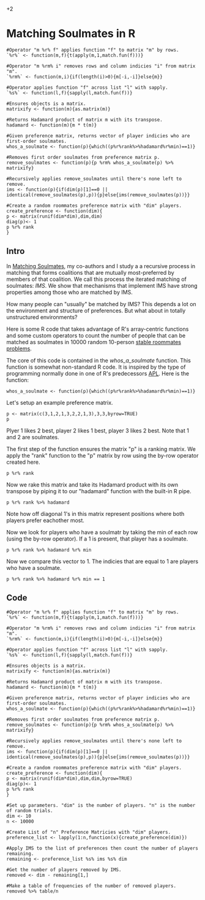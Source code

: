 +2

# Matching Soulmates in R

```{r, IMSsetup, echo=FALSE}
#Operator "m %r% f" applies function "f" to matrix "m" by rows. 
`%r%` <- function(m,f){t(apply(m,1,match.fun(f)))}

#Operator "m %rm% i" removes rows and column indicies "i" from matrix "m". 
`%rm%` <- function(m,i){if(length(i)>0){m[-i,-i]}else{m}}  

#Operator applies function "f" across list "l" with sapply.
`%s%` <- function(l,f){sapply(l,match.fun(f))}

#Ensures objects is a matrix.
matrixify <- function(m){as.matrix(m)}

#Returns Hadamard product of matrix m with its transpose.
hadamard <- function(m){m * t(m)}

#Given preference matrix, returns vector of player indicies who are first-order soulmates.
whos_a_soulmate <- function(p){which((p%r%rank%>%hadamard%r%min)==1)}

#Removes first order soulmates from preference matrix p.
remove_soulmates <- function(p){p %rm% whos_a_soulmate(p) %>% matrixify}

#Recursively applies remove_soulmates until there's none left to remove.
ims <- function(p){if(dim(p)[1]==0 || identical(remove_soulmates(p),p)){p}else{ims(remove_soulmates(p))}}

#Create a random roommates preference matrix with "dim" players.
create_preference <- function(dim){
p <- matrix(runif(dim*dim),dim,dim)
diag(p)<- 1
p %r% rank
}
```

## Intro

In [Matching Soulmates](../2.%20Working%20Papers/MatchingSoulmates.html), my co-authors and I study a a recursive process in matching that
forms coalitions that are mutually most-preferred by members of that coalition. We call this process the iterated matching of soulmates: *IMS*. We show that mechanisms that implement IMS have strong properties among those who are matched by IMS.  


How many people can "usually" be matched by IMS? This depends a lot on the environment and structure of preferences. But what about in totally unstructured environments?   


Here is some R code that takes advantage of R's array-centric functions and some custom operators to count the number of people that can be matched as soulmates in 10000 random 10-person [stable roommates problems](https://en.wikipedia.org/wiki/Stable_roommates_problem).  


The core of this code is contained in the *whos_a_soulmate* function. This function is somewhat non-standard R code. It is inspired by the type of programming normally done in one of R's predecessors [APL](https://tryapl.org). Here is the function:

```{r, whos, eval=FALSE}
whos_a_soulmate <- function(p){which((p%r%rank%>%hadamard%r%min)==1)}
```

Let's setup an example preference matrix. 

```{r, setupp, eval=TRUE}
p <- matrix(c(3,1,2,1,3,2,2,1,3),3,3,byrow=TRUE)
p
```

Plyer 1 likes 2 best, player 2 likes 1 best, player 3 likes 2 best. Note that 1 and 2 are soulmates.  


The first step of the function ensures the matrix "p" is a ranking matrix. We apply the "rank" function to the "p" matrix by row using the by-row operator created here.

```{r, step1, eval=TRUE}
p %r% rank
```

Now we rake this matrix and take its Hadamard product with its own transpose by piping it to our "hadamard" function with the built-in R pipe. 

```{r, step2, eval=TRUE}
p %r% rank %>% hadamard
```

Note how off diagonal 1's in this matrix represent positions where both players prefer eachother most.  


Now we look for players who have a soulmatr by taking the min of each row (using the by-row operator). If a 1 is present, that player has a soulmate.  


```{r, step3, eval=TRUE}
p %r% rank %>% hadamard %r% min
```

Now we compare this vector to 1. The indicies that are equal to 1 are players who have a soulmate.  


```{r, step4, eval=TRUE}
p %r% rank %>% hadamard %r% min == 1
```

## Code

```{r, IMS, echo=TRUE}
#Operator "m %r% f" applies function "f" to matrix "m" by rows. 
`%r%` <- function(m,f){t(apply(m,1,match.fun(f)))}

#Operator "m %rm% i" removes rows and column indicies "i" from matrix "m". 
`%rm%` <- function(m,i){if(length(i)>0){m[-i,-i]}else{m}}  

#Operator applies function "f" across list "l" with sapply.
`%s%` <- function(l,f){sapply(l,match.fun(f))}

#Ensures objects is a matrix.
matrixify <- function(m){as.matrix(m)}

#Returns Hadamard product of matrix m with its transpose.
hadamard <- function(m){m * t(m)}

#Given preference matrix, returns vector of player indicies who are first-order soulmates.
whos_a_soulmate <- function(p){which((p%r%rank%>%hadamard%r%min)==1)}

#Removes first order soulmates from preference matrix p.
remove_soulmates <- function(p){p %rm% whos_a_soulmate(p) %>% matrixify}

#Recursively applies remove_soulmates until there's none left to remove.
ims <- function(p){if(dim(p)[1]==0 || identical(remove_soulmates(p),p)){p}else{ims(remove_soulmates(p))}}

#Create a random roommates preference matrix with "dim" players.
create_preference <- function(dim){
p <- matrix(runif(dim*dim),dim,dim,byrow=TRUE)
diag(p)<- 1
p %r% rank
}

#Set up parameters. "dim" is the number of players. "n" is the number of random trials. 
dim <- 10
n <- 10000

#Create List of "n" Preference Matricies with "dim" players.
preference_list <- lapply(1:n,function(x){create_preference(dim)})

#Apply IMS to the list of preferences then count the number of players remaining.
remaining <- preference_list %s% ims %s% dim 

#Get the number of players removed by IMS.
removed <- dim - remaining[1,]

#Make a table of frequencies of the number of removed players.
removed %>% table/n

```


